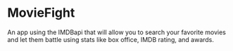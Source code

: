 # MovieFight
An app using the IMDBapi that will allow you to search your favorite movies and let them battle using stats like box office, IMDB rating, and awards. 
